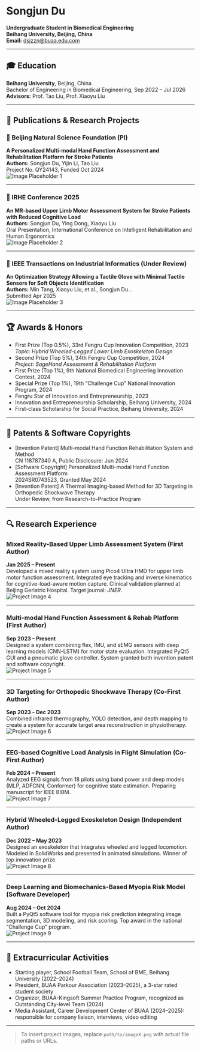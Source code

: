 # Songjun Du
**Undergraduate Student in Biomedical Engineering**  
**Beihang University, Beijing, China**  
**Email:** [dsjzzn@buaa.edu.com](mailto:dsjzzn@buaa.edu.com)

---

## 🎓 Education

**Beihang University**, Beijing, China  
Bachelor of Engineering in Biomedical Engineering, Sep 2022 – Jul 2026  
**Advisors:** Prof. Tao Liu, Prof. Xiaoyu Liu

---

## 🧠 Publications & Research Projects

### 🔬 Beijing Natural Science Foundation (PI)
**A Personalized Multi-modal Hand Function Assessment and Rehabilitation Platform for Stroke Patients**  
**Authors:** Songjun Du, Yijin Li, Tao Liu  
Project No. QY24143, Funded Oct 2024  
![Image Placeholder 1](path/to/image1.png)

---

### 🔬 IRHE Conference 2025
**An MR-based Upper Limb Motor Assessment System for Stroke Patients with Reduced Cognitive Load**  
**Authors:** Songjun Du, Ying Dong, Xiaoyu Liu  
Oral Presentation, International Conference on Intelligent Rehabilitation and Human Ergonomics  
![Image Placeholder 2](path/to/image2.png)

---

### 🔬 IEEE Transactions on Industrial Informatics (Under Review)
**An Optimization Strategy Allowing a Tactile Glove with Minimal Tactile Sensors for Soft Objects Identification**  
**Authors:** Min Tang, Xiaoyu Liu, et al., Songjun Du...  
Submitted Apr 2025  
![Image Placeholder 3](path/to/image3.png)

---

## 🏆 Awards & Honors

- First Prize (Top 0.5%), 33rd Fengru Cup Innovation Competition, 2023  
  *Topic: Hybrid Wheeled-Legged Lower Limb Exoskeleton Design*  
- Second Prize (Top 5%), 34th Fengru Cup Competition, 2024  
  *Project: SageHand Assessment & Rehabilitation Platform*
- First Prize (Top 1%), 9th National Biomedical Engineering Innovation Contest, 2024  
- Special Prize (Top 1%), 19th “Challenge Cup” National Innovation Program, 2024  
- Fengru Star of Innovation and Entrepreneurship, 2023  
- Innovation and Entrepreneurship Scholarship, Beihang University, 2024  
- First-class Scholarship for Social Practice, Beihang University, 2024

---

## 📜 Patents & Software Copyrights

- [Invention Patent] Multi-modal Hand Function Rehabilitation System and Method  
  CN 118787340 A, Public Disclosure: Jun 2024  
- [Software Copyright] Personalized Multi-modal Hand Function Assessment Platform  
  2024SR0743523, Granted May 2024  
- [Invention Patent] A Thermal Imaging-based Method for 3D Targeting in Orthopedic Shockwave Therapy  
  Under Review, from Research-to-Practice Program

---

## 🔍 Research Experience

### Mixed Reality-Based Upper Limb Assessment System (First Author)  
**Jan 2025 – Present**  
Developed a mixed reality system using Pico4 Ultra HMD for upper limb motor function assessment. Integrated eye tracking and inverse kinematics for cognitive-load-aware motion capture. Clinical validation planned at Beijing Geriatric Hospital. Target journal: *JNER*.  
![Project Image 4](path/to/project_mr.png)

---

### Multi-modal Hand Function Assessment & Rehab Platform (First Author)  
**Sep 2023 – Present**  
Designed a system combining flex, IMU, and sEMG sensors with deep learning models (CNN-LSTM) for motor state evaluation. Integrated PyQt5 GUI and a pneumatic glove controller. System granted both invention patent and software copyright.  
![Project Image 5](path/to/project_sagehand.png)

---

### 3D Targeting for Orthopedic Shockwave Therapy (Co-First Author)  
**Sep 2023 – Dec 2023**  
Combined infrared thermography, YOLO detection, and depth mapping to create a system for accurate target area reconstruction in physiotherapy.  
![Project Image 6](path/to/project_shockwave.png)

---

### EEG-based Cognitive Load Analysis in Flight Simulation (Co-First Author)  
**Feb 2024 – Present**  
Analyzed EEG signals from 18 pilots using band power and deep models (MLP, ADFCNN, Conformer) for cognitive state estimation. Preparing manuscript for IEEE BIBM.  
![Project Image 7](path/to/project_eeg.png)

---

### Hybrid Wheeled-Legged Exoskeleton Design (Independent Author)  
**Dec 2022 – May 2023**  
Designed an exoskeleton that integrates wheeled and legged locomotion. Modeled in SolidWorks and presented in animated simulations. Winner of top innovation prize.  
![Project Image 8](path/to/project_exo.png)

---

### Deep Learning and Biomechanics-Based Myopia Risk Model (Software Developer)  
**Aug 2024 – Oct 2024**  
Built a PyQt5 software tool for myopia risk prediction integrating image segmentation, 3D modeling, and risk scoring. Top award in the national “Challenge Cup” program.  
![Project Image 9](path/to/project_myopia.png)

---

## 💼 Extracurricular Activities

- Starting player, School Football Team, School of BME, Beihang University (2022–2024)  
- President, BUAA Parkour Association (2023–2025), a 3-star rated student society  
- Organizer, BUAA-Kingsoft Summer Practice Program, recognized as Outstanding City-level Team (2024)  
- Media Assistant, Career Development Center of BUAA (2024–2025): responsible for company liaison, interviews, video editing  

---

> To insert project images, replace `path/to/imageX.png` with actual file paths or URLs.
